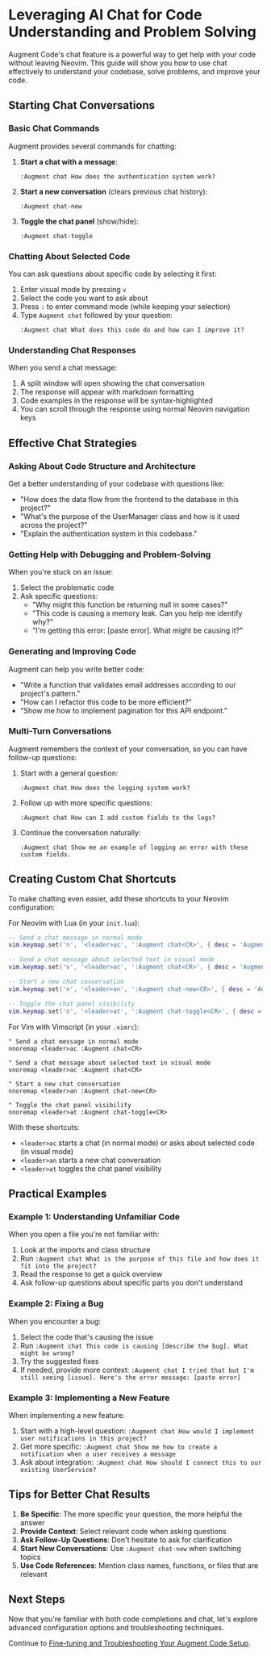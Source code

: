 # Leveraging AI Chat for Code Understanding and Problem Solving

Augment Code's chat feature is a powerful way to get help with your code without leaving Neovim. This guide will show you how to use chat effectively to understand your codebase, solve problems, and improve your code.

## Starting Chat Conversations

### Basic Chat Commands

Augment provides several commands for chatting:

1. **Start a chat with a message**:
   ```
   :Augment chat How does the authentication system work?
   ```

2. **Start a new conversation** (clears previous chat history):
   ```
   :Augment chat-new
   ```

3. **Toggle the chat panel** (show/hide):
   ```
   :Augment chat-toggle
   ```

### Chatting About Selected Code

You can ask questions about specific code by selecting it first:

1. Enter visual mode by pressing `v`
2. Select the code you want to ask about
3. Press `:` to enter command mode (while keeping your selection)
4. Type `Augment chat` followed by your question:
   ```
   :Augment chat What does this code do and how can I improve it?
   ```

### Understanding Chat Responses

When you send a chat message:

1. A split window will open showing the chat conversation
2. The response will appear with markdown formatting
3. Code examples in the response will be syntax-highlighted
4. You can scroll through the response using normal Neovim navigation keys

## Effective Chat Strategies

### Asking About Code Structure and Architecture

Get a better understanding of your codebase with questions like:

- "How does the data flow from the frontend to the database in this project?"
- "What's the purpose of the UserManager class and how is it used across the project?"
- "Explain the authentication system in this codebase."

### Getting Help with Debugging and Problem-Solving

When you're stuck on an issue:

1. Select the problematic code
2. Ask specific questions:
   - "Why might this function be returning null in some cases?"
   - "This code is causing a memory leak. Can you help me identify why?"
   - "I'm getting this error: [paste error]. What might be causing it?"

### Generating and Improving Code

Augment can help you write better code:

- "Write a function that validates email addresses according to our project's pattern."
- "How can I refactor this code to be more efficient?"
- "Show me how to implement pagination for this API endpoint."

### Multi-Turn Conversations

Augment remembers the context of your conversation, so you can have follow-up questions:

1. Start with a general question:
   ```
   :Augment chat How does the logging system work?
   ```

2. Follow up with more specific questions:
   ```
   :Augment chat How can I add custom fields to the logs?
   ```

3. Continue the conversation naturally:
   ```
   :Augment chat Show me an example of logging an error with these custom fields.
   ```

## Creating Custom Chat Shortcuts

To make chatting even easier, add these shortcuts to your Neovim configuration:

For Neovim with Lua (in your `init.lua`):
```lua
-- Send a chat message in normal mode
vim.keymap.set('n', '<leader>ac', ':Augment chat<CR>', { desc = 'Augment Chat' })

-- Send a chat message about selected text in visual mode
vim.keymap.set('v', '<leader>ac', ':Augment chat<CR>', { desc = 'Augment Chat Selection' })

-- Start a new chat conversation
vim.keymap.set('n', '<leader>an', ':Augment chat-new<CR>', { desc = 'Augment New Chat' })

-- Toggle the chat panel visibility
vim.keymap.set('n', '<leader>at', ':Augment chat-toggle<CR>', { desc = 'Augment Toggle Chat' })
```

For Vim with Vimscript (in your `.vimrc`):
```vim
" Send a chat message in normal mode
nnoremap <leader>ac :Augment chat<CR>

" Send a chat message about selected text in visual mode
vnoremap <leader>ac :Augment chat<CR>

" Start a new chat conversation
nnoremap <leader>an :Augment chat-new<CR>

" Toggle the chat panel visibility
nnoremap <leader>at :Augment chat-toggle<CR>
```

With these shortcuts:
- `<leader>ac` starts a chat (in normal mode) or asks about selected code (in visual mode)
- `<leader>an` starts a new chat conversation
- `<leader>at` toggles the chat panel visibility

## Practical Examples

### Example 1: Understanding Unfamiliar Code

When you open a file you're not familiar with:

1. Look at the imports and class structure
2. Run `:Augment chat What is the purpose of this file and how does it fit into the project?`
3. Read the response to get a quick overview
4. Ask follow-up questions about specific parts you don't understand

### Example 2: Fixing a Bug

When you encounter a bug:

1. Select the code that's causing the issue
2. Run `:Augment chat This code is causing [describe the bug]. What might be wrong?`
3. Try the suggested fixes
4. If needed, provide more context: `:Augment chat I tried that but I'm still seeing [issue]. Here's the error message: [paste error]`

### Example 3: Implementing a New Feature

When implementing a new feature:

1. Start with a high-level question: `:Augment chat How would I implement user notifications in this project?`
2. Get more specific: `:Augment chat Show me how to create a notification when a user receives a message`
3. Ask about integration: `:Augment chat How should I connect this to our existing UserService?`

## Tips for Better Chat Results

1. **Be Specific**: The more specific your question, the more helpful the answer
2. **Provide Context**: Select relevant code when asking questions
3. **Ask Follow-Up Questions**: Don't hesitate to ask for clarification
4. **Start New Conversations**: Use `:Augment chat-new` when switching topics
5. **Use Code References**: Mention class names, functions, or files that are relevant

## Next Steps

Now that you're familiar with both code completions and chat, let's explore advanced configuration options and troubleshooting techniques.

Continue to [Fine-tuning and Troubleshooting Your Augment Code Setup](06-advanced-configuration.md).
